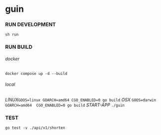 # guin

### RUN DEVELOPMENT ###
```sh run``` 

### RUN BUILD ####
###### docker ######
```docker compose up -d --build```

###### local ######
*LINUX*```GOOS=linux GOARCH=amd64 CGO_ENABLED=0 go build```
*OSX*  ```GOOS=darwin GOARCH=amd64  CGO_ENABLED=0 go build```
*START-APP* ```./guin```

### TEST ###
```go test -v ./api/v1/shorten``` 